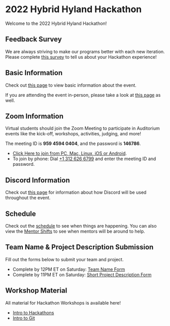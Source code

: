 # 2022 Hybrid Hyland Hackathon
Welcome to the 2022 Hybrid Hyland Hackathon!

## Feedback Survey
We are always striving to make our programs better with each new iteration. Please complete [this survey](https://forms.gle/bZ5iRV4pBosihV8j6) to tell us about your Hackathon experience!

## Basic Information
Check out [this page](BasicInformation.md) to view basic information about the event.

If you are attending the event in-person, please take a look at [this page](InPersonInformation.md) as well.

## Zoom Information
Virtual students should join the Zoom Meeting to participate in Auditorium events like the kick-off, workshops, activities, judging, and more!

The meeting ID is **959 4594 0404**, and the password is **146786**.

- [Click Here to join from PC, Mac, Linux, iOS or Android](https://hyland.zoom.us/j/95945940404?pwd=dzgvZkJTQnc4c2VJTjI1NldSeHFBZz09).
- To join by phone: Dial [+1 312 626 6799](tel:+13126266799) and enter the meeting ID and password.

## Discord Information
Check out [this page](DiscordInformation.md) for information about how Discord will be used throughout the event.

## Schedule
Check out the [schedule](Schedule.md) to see when things are happening. You can also view the [Mentor Shifts](MentorShifts.md) to see when mentors will be around to help.

## Team Name & Project Description Submission
Fill out the forms below to submit your team and project.

- Complete by 12PM ET on Saturday: [Team Name Form](https://forms.gle/4yX6CzQ7qqjD87246)
- Complete by 11PM ET on Saturday: [Short Project Description Form](https://forms.gle/w3NgrLavFCiviGpP7)

## Workshop Material
All material for Hackathon Workshops is available here!

- [Intro to Hackathons](IntroToHackathons/StudentDesc.md)
- [Intro to Git](IntroToGit/StudentDesc.md)

